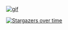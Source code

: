 [![gif](gif2.gif)](https://github.com/Prince-GH/Prince-GH/blob/main/index.html)


[![Stargazers over time](https://chart.yhype.me/github/repository-star/v1/MDEwOlJlcG9zaXRvcnkyNzg5Mjk4Njc=.svg)]()


